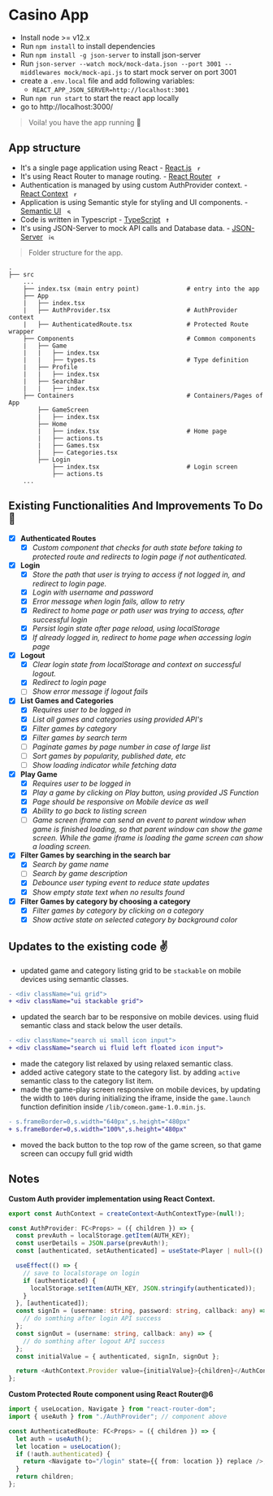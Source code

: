 # Casino App

- Install node >= v12.x
- Run `npm install` to install dependencies
- Run `npm install -g json-server` to install json-server
- Run `json-server --watch mock/mock-data.json --port 3001 --middlewares mock/mock-api.js` to start mock server on port 3001
- create a `.env.local` file and add following variables:
  - `REACT_APP_JSON_SERVER=http://localhost:3001`
- Run `npm run start` to start the react app locally
- go to http://localhost:3000/

> Voila! you have the app running :tada:

## App structure

- It's a single page application using React - [React.js](https://reactjs.org/) &nbsp; <img src="https://slackmojis.com/emojis/1161-react/download" width="12px" height="12px" alt="reactjs">
- It's using React Router to manage routing. - [React Router](https://reacttraining.com/react-router/web/guides/quick-start) &nbsp; <img src="https://iconape.com/wp-content/files/sm/371377/svg/371377.svg" width="12px" height="12px" alt="react-router">
- Authentication is managed by using custom AuthProvider context. - [React Context](https://reactjs.org/docs/context.html) &nbsp; <img src="https://www.pngitem.com/pimgs/m/664-6644509_icon-react-js-logo-hd-png-download.png" width="12px" height="12px" alt="react-context">
- Application is using Semantic style for styling and UI components. - [Semantic UI](https://react.semantic-ui.com/) &nbsp; <img src="https://semantic-ui.com/images/logo.png" width="12px" height="12px" alt="semantic-ui">
- Code is written in Typescript - [TypeScript](https://www.typescriptlang.org/) &nbsp; <img src="https://cdn.worldvectorlogo.com/logos/typescript.svg" width="12px" height="12px" alt="typescript">
- It's using JSON-Server to mock API calls and Database data. - [JSON-Server](https://github.com/typicode/json-server) &nbsp; <img src="https://cms-assets.tutsplus.com/uploads/users/34/posts/27871/preview_image/json.jpg" width="12px" height="12px" alt="json-server">

> Folder structure for the app.

    .
    ├── src
        ...
        ├── index.tsx (main entry point)             # entry into the app
        ├── App
        |   ├── index.tsx
        |   ├── AuthProvider.tsx                     # AuthProvider context
        |   ├── AuthenticatedRoute.tsx               # Protected Route wrapper
        ├── Components                               # Common components
        |   ├── Game
        |   |   ├── index.tsx
        |   |   ├── types.ts                         # Type definition
        |   ├── Profile
        |   |   ├── index.tsx
        |   ├── SearchBar
        |   |   ├── index.tsx
        ├── Containers                               # Containers/Pages of App
            ├── GameScreen
            |   ├── index.tsx
            ├── Home
            |   ├── index.tsx                        # Home page
            |   ├── actions.ts
            |   ├── Games.tsx
            |   ├── Categories.tsx
            ├── Login
                ├── index.tsx                        # Login screen
                ├── actions.ts
        ...

## Existing Functionalities And Improvements To Do :seedling:

- [x] **Authenticated Routes**
  - [x] _Custom component that checks for auth state before taking to protected route and redirects to login page if not authenticated._
- [x] **Login**
  - [x] _Store the path that user is trying to access if not logged in, and redirect to login page._
  - [x] _Login with username and password_
  - [x] _Error message when login fails, allow to retry_
  - [x] _Redirect to home page or path user was trying to access, after successful login_
  - [x] _Persist login state after page reload, using localStorage_
  - [x] _If already logged in, redirect to home page when accessing login page_
- [x] **Logout**
  - [x] _Clear login state from localStorage and context on successful logout._
  - [x] _Redirect to login page_
  - [ ] _Show error message if logout fails_
- [x] **List Games and Categories**
  - [x] _Requires user to be logged in_
  - [x] _List all games and categories using provided API's_
  - [x] _Filter games by category_
  - [x] _Filter games by search term_
  - [ ] _Paginate games by page number in case of large list_
  - [ ] _Sort games by popularity, published date, etc_
  - [ ] _Show loading indicator while fetching data_
- [x] **Play Game**
  - [x] _Requires user to be logged in_
  - [x] _Play a game by clicking on Play button, using provided JS Function_
  - [x] _Page should be responsive on Mobile device as well_
  - [x] _Ability to go back to listing screen_
  - [ ] _Game screen iframe can send an event to parent window when game is finished loading, so that parent window can show the game screen. While the game iframe is loading the game screen can show a loading screen._
- [x] **Filter Games by searching in the search bar**
  - [x] _Search by game name_
  - [ ] _Search by game description_
  - [x] _Debounce user typing event to reduce state updates_
  - [x] _Show empty state text when no results found_
- [x] **Filter Games by category by choosing a category**
  - [x] _Filter games by category by clicking on a category_
  - [x] _Show active state on selected category by background color_

## Updates to the existing code :v:

- updated game and category listing grid to be `stackable` on mobile devices using semantic classes.

```diff
- <div className="ui grid">
+ <div className="ui stackable grid">
```

- updated the search bar to be responsive on mobile devices. using fluid semantic class and stack below the user details.

```diff
- <div className="search ui small icon input">
+ <div className="search ui fluid left floated icon input">
```

- made the category list relaxed by using relaxed semantic class.
- added active category state to the category list. by adding `active` semantic class to the category list item.
- made the game-play screen responsive on mobile devices, by updating the width to `100%` during initializing the iframe, inside the `game.launch` function definition inside `/lib/comeon.game-1.0.min.js`.

```diff
- s.frameBorder=0,s.width="640px",s.height="480px"
+ s.frameBorder=0,s.width="100%",s.height="480px"
```

- moved the back button to the top row of the game screen, so that game screen can occupy full grid width

## Notes

**Custom Auth provider implementation using React Context.**

```typescript
export const AuthContext = createContext<AuthContextType>(null!);

const AuthProvider: FC<Props> = ({ children }) => {
  const prevAuth = localStorage.getItem(AUTH_KEY);
  const userDetails = JSON.parse(prevAuth!);
  const [authenticated, setAuthenticated] = useState<Player | null>(() => userDetails);

  useEffect(() => {
    // save to localstorage on login
    if (authenticated) {
      localStorage.setItem(AUTH_KEY, JSON.stringify(authenticated));
    }
  }, [authenticated]);
  const signIn = (username: string, password: string, callback: any) => {
    // do somthing after login API success
  };
  const signOut = (username: string, callback: any) => {
    // do somthing after logout API success
  };
  const initialValue = { authenticated, signIn, signOut };

  return <AuthContext.Provider value={initialValue}>{children}</AuthContext.Provider>;
};
```

**Custom Protected Route component using React Router@6**

```typescript
import { useLocation, Navigate } from "react-router-dom";
import { useAuth } from "./AuthProvider"; // component above

const AuthenticatedRoute: FC<Props> = ({ children }) => {
  let auth = useAuth();
  let location = useLocation();
  if (!auth.authenticated) {
    return <Navigate to="/login" state={{ from: location }} replace />;
  }
  return children;
};
```
